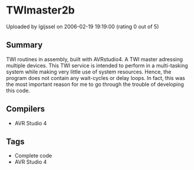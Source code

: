 # TWImaster2b

Uploaded by lgijssel on 2006-02-19 19:19:00 (rating 0 out of 5)

## Summary

TWI routines in assembly, built with AVRstudio4. A TWI master adressing multiple devices. This TWI service is intended to perform in a multi-tasking system while making very little use of system resources. Hence, the program does not contain any wait-cycles or delay loops. In fact, this was the most important reason for me to go through the trouble of developing this code.

## Compilers

- AVR Studio 4

## Tags

- Complete code
- AVR Studio 4
